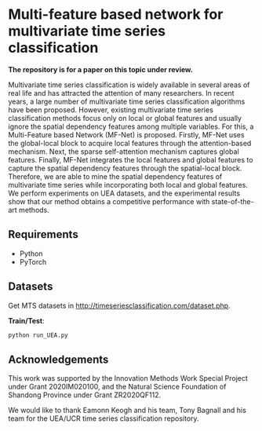 # Multi-feature based network for multivariate time series classification

**The repository is for a paper on this topic under review.**

Multivariate time series classification is widely available in several areas of real life and has attracted the attention of many researchers. In recent years, a large number of multivariate time series classification algorithms have been proposed. However, existing multivariate time series classification methods focus only on local or global features and usually ignore the spatial dependency features among multiple variables. For this, a Multi-Feature based Network (MF-Net) is proposed. Firstly, MF-Net uses the global-local block to acquire local features through the attention-based mechanism. Next, the sparse self-attention mechanism captures global features. Finally, MF-Net integrates the local features and global features to capture the spatial dependency features through the spatial-local block. Therefore, we are able to mine the spatial dependency features of multivariate time series while incorporating both local and global features. We perform experiments on UEA datasets, and the experimental results show that our method obtains a competitive performance with state-of-the-art methods.

## Requirements
* Python 
* PyTorch 

## Datasets
Get MTS datasets in http://timeseriesclassification.com/dataset.php.

**Train/Test**:

```bash
python run_UEA.py
```

## Acknowledgements
This work was supported by the Innovation Methods Work Special Project under Grant 2020IM020100, and the Natural Science Foundation of Shandong Province under Grant ZR2020QF112.

We would like to thank Eamonn Keogh and his team, Tony Bagnall and his team for the UEA/UCR time series classification repository.
